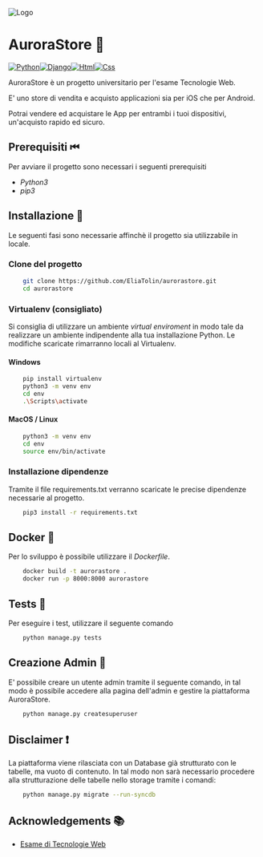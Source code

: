 ![Logo](https://www.auroradigital.it/logo_aurora_store.png)

# AuroraStore 📲

[![Python](https://img.shields.io/badge/Python-14354C?style=for-the-badge&logo=python&logoColor=white)]()[![Django](https://img.shields.io/badge/Django-092E20?style=for-the-badge&logo=django&logoColor=white)]()[![Html](https://img.shields.io/badge/HTML-239120?style=for-the-badge&logo=html5&logoColor=white)]()[![Css](https://img.shields.io/badge/CSS-239120?&style=for-the-badge&logo=css3&logoColor=white)]()

AuroraStore è un progetto universitario per l'esame Tecnologie Web.

E' uno store di vendita e acquisto applicazioni sia per iOS che per Android.

Potrai vendere ed acquistare le App per entrambi i tuoi dispositivi, un'acquisto rapido ed sicuro.

## Prerequisiti ⏮

Per avviare il progetto sono necessari i seguenti prerequisiti

- _Python3_
- _pip3_

## Installazione 🥇

Le seguenti fasi sono necessarie affinchè il progetto sia utilizzabile in locale.

### Clone del progetto

```bash
    git clone https://github.com/EliaTolin/aurorastore.git
    cd aurorastore
```

### Virtualenv (consigliato)

Si consiglia di utilizzare un ambiente _virtual enviroment_ in modo tale da realizzare un ambiente indipendente alla tua installazione Python. Le modifiche scaricate rimarranno locali al Virtualenv.

#### Windows

```bash
    pip install virtualenv
    python3 -m venv env
    cd env
    .\Scripts\activate
```

#### MacOS / Linux

```bash
    python3 -m venv env
    cd env
    source env/bin/activate
```

### Installazione dipendenze

Tramite il file requirements.txt verranno scaricate le precise dipendenze necessarie al progetto.

```bash
    pip3 install -r requirements.txt
```

## Docker 🐳

Per lo sviluppo è possibile utilizzare il _Dockerfile_.

```bash
    docker build -t aurorastore .
    docker run -p 8000:8000 aurorastore
```

## Tests 💯

Per eseguire i test, utilizzare il seguente comando

```bash
    python manage.py tests
```

## Creazione Admin 👮

E' possibile creare un utente admin tramite il seguente comando, in tal modo è possibile accedere alla pagina dell'admin e gestire la piattaforma AuroraStore.

```bash
    python manage.py createsuperuser
```

## Disclaimer ❗️

La piattaforma viene rilasciata con un Database già strutturato con le tabelle, ma vuoto di contenuto.
In tal modo non sarà necessario procedere alla strutturazione delle tabelle nello storage tramite i comandi:

```bash
    python manage.py migrate --run-syncdb
```

## Acknowledgements 📚

- [Esame di Tecnologie Web](https://personale.unimore.it/rubrica/contenutiad/clcanali/2022/65389/N0/N0/9999)
